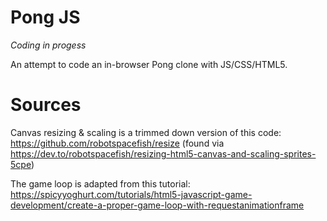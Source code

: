 # Pong JS

_Coding in progess_

An attempt to code an in-browser Pong clone with JS/CSS/HTML5.

# Sources

Canvas resizing & scaling is a trimmed down version of this code: https://github.com/robotspacefish/resize (found via https://dev.to/robotspacefish/resizing-html5-canvas-and-scaling-sprites-5cpe)

The game loop is adapted from this tutorial: https://spicyyoghurt.com/tutorials/html5-javascript-game-development/create-a-proper-game-loop-with-requestanimationframe

